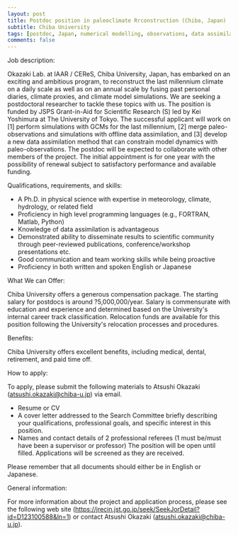 ```yaml
---
layout: post
title: Postdoc position in paleoclimate Rrconstruction (Chiba, Japan)
subtitle: Chiba University
tags: [postdoc, Japan, numerical modelling, observations, data assimilation, paleoclimate]
comments: false
---
```

Job description:

Okazaki Lab. at IAAR / CEReS, Chiba University, Japan, has embarked on an exciting and ambitious program, to reconstruct the last millennium climate on a daily scale as well as on an annual scale by fusing past personal diaries, climate proxies, and climate model simulations. We are seeking a postdoctoral researcher to tackle these topics with us. The position is funded by JSPS Grant-in-Aid for Scientific Research (S) led by Kei Yoshimura at The University of Tokyo. The successful applicant will work on [1] perform simulations with GCMs for the last millennium, [2] merge paleo-observations and simulations with offline data assimilation, and [3] develop a new data assimilation method that can constrain model dynamics with paleo-observations. The postdoc will be expected to collaborate with other members of the project. The initial appointment is for one year with the possibility of renewal subject to satisfactory performance and available funding.


Qualifications, requirements, and skills:

- A Ph.D. in physical science with expertise in meteorology, climate, hydrology, or related field
- Proficiency in high level programming languages (e.g., FORTRAN, Matlab, Python)
- Knowledge of data assimilation is advantageous
- Demonstrated ability to disseminate results to scientific community through peer-reviewed publications, conference/workshop presentations etc.
- Good communication and team working skills while being proactive
- Proficiency in both written and spoken English or Japanese


What We can Offer:

Chiba University offers a generous compensation package. The starting salary for postdocs is around ?5,000,000/year. Salary is commensurate with education and experience and determined based on the University's internal career track classification. Relocation funds are available for this position following the University's relocation processes and procedures.


Benefits:

Chiba University offers excellent benefits, including medical, dental, retirement, and paid time off.


How to apply:

To apply, please submit the following materials to Atsushi Okazaki (atsushi.okazaki@chiba-u.jp) via email.
- Resume or CV
- A cover letter addressed to the Search Committee briefly describing your qualifications, professional goals, and specific interest in this position.
- Names and contact details of 2 professional referees (1 must be/must have been a supervisor or professor)
 The position will be open until filled. Applications will be screened as they are received.

Please remember that all documents should either be in English or Japanese.


General information:

For more information about the project and application process, please see the following web site (https://jrecin.jst.go.jp/seek/SeekJorDetail?id=D123100588&ln=1) or contact Atsushi Okazaki (atsushi.okazaki@chiba-u.jp).
